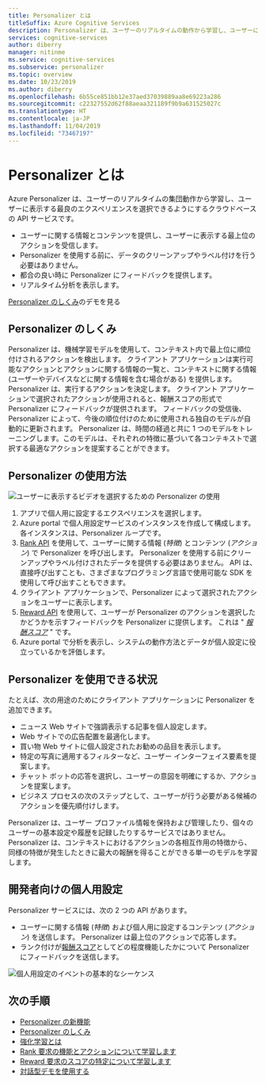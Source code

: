 ```yaml
---
title: Personalizer とは
titleSuffix: Azure Cognitive Services
description: Personalizer は、ユーザーのリアルタイムの動作から学習し、ユーザーに表示する最良のエクスペリエンスを選択できるようにするクラウドベースの API サービスです。
services: cognitive-services
author: diberry
manager: nitinme
ms.service: cognitive-services
ms.subservice: personalizer
ms.topic: overview
ms.date: 10/23/2019
ms.author: diberry
ms.openlocfilehash: 6b55ce851bb12e37aed37039889aa8e69223a286
ms.sourcegitcommit: c22327552d62f88aeaa321189f9b9a631525027c
ms.translationtype: HT
ms.contentlocale: ja-JP
ms.lasthandoff: 11/04/2019
ms.locfileid: "73467197"
---
```

# <a name="what-is-personalizer"></a>Personalizer とは

Azure Personalizer は、ユーザーのリアルタイムの集団動作から学習し、ユーザーに表示する最良のエクスペリエンスを選択できるようにするクラウドベースの API サービスです。

* ユーザーに関する情報とコンテンツを提供し、ユーザーに表示する最上位のアクションを受信します。 
* Personalizer を使用する前に、データのクリーンアップやラベル付けを行う必要はありません。
* 都合の良い時に Personalizer にフィードバックを提供します。 
* リアルタイム分析を表示します。 

[Personalizer のしくみ](https://personalizercontentdemo.azurewebsites.net/)のデモを見る

## <a name="how-does-personalizer-work"></a>Personalizer のしくみ

Personalizer は、機械学習モデルを使用して、コンテキスト内で最上位に順位付けされるアクションを検出します。 クライアント アプリケーションは実行可能なアクションとアクションに関する情報の一覧と、コンテキストに関する情報 (ユーザーやデバイスなどに関する情報を含む場合がある) を提供します。Personalizer は、実行するアクションを決定します。 クライアント アプリケーションで選択されたアクションが使用されると、報酬スコアの形式で Personalizer にフィードバックが提供されます。 フィードバックの受信後、Personalizer によって、今後の順位付けのために使用される独自のモデルが自動的に更新されます。 Personalizer は、時間の経過と共に 1 つのモデルをトレーニングします。このモデルは、それぞれの特徴に基づいて各コンテキストで選択する最適なアクションを提案することができます。

## <a name="how-do-i-use-the-personalizer"></a>Personalizer の使用方法

![ユーザーに表示するビデオを選択するための Personalizer の使用](media/what-is-personalizer/personalizer-example-highlevel.png)

1. アプリで個人用に設定するエクスペリエンスを選択します。
1. Azure portal で個人用設定サービスのインスタンスを作成して構成します。 各インスタンスは、Personalizer ループです。
1. [Rank API](https://westus2.dev.cognitive.microsoft.com/docs/services/personalizer-api/operations/Rank) を使用して、ユーザーに関する情報 (_特徴_) とコンテンツ (_アクション_) で Personalizer を呼び出します。 Personalizer を使用する前にクリーンアップやラベル付けされたデータを提供する必要はありません。 API は、直接呼び出すことも、さまざまなプログラミング言語で使用可能な SDK を使用して呼び出すこともできます。
1. クライアント アプリケーションで、Personalizer によって選択されたアクションをユーザーに表示します。
1. [Reward API](https://westus2.dev.cognitive.microsoft.com/docs/services/personalizer-api/operations/Reward) を使用して、ユーザーが Personalizer のアクションを選択したかどうかを示すフィードバックを Personalizer に提供します。 これは " _[報酬スコア](concept-rewards.md)_ " です。
1. Azure portal で分析を表示し、システムの動作方法とデータが個人設定に役立っているかを評価します。

## <a name="where-can-i-use-personalizer"></a>Personalizer を使用できる状況

たとえば、次の用途のためにクライアント アプリケーションに Personalizer を追加できます。

* ニュース Web サイトで強調表示する記事を個人設定します。    
* Web サイトでの広告配置を最適化します。
* 買い物 Web サイトに個人設定されたお勧めの品目を表示します。
* 特定の写真に適用するフィルターなど、ユーザー インターフェイス要素を提案します。
* チャット ボットの応答を選択し、ユーザーの意図を明確にするか、アクションを提案します。
* ビジネス プロセスの次のステップとして、ユーザーが行う必要がある候補のアクションを優先順付けします。

Personalizer は、ユーザー プロファイル情報を保持および管理したり、個々のユーザーの基本設定や履歴を記録したりするサービスではありません。 Personalizer は、コンテキストにおけるアクションの各相互作用の特徴から、同様の特徴が発生したときに最大の報酬を得ることができる単一のモデルを学習します。 

## <a name="personalization-for-developers"></a>開発者向けの個人用設定

Personalizer サービスには、次の 2 つの API があります。

* ユーザーに関する情報 (_特徴_) および個人用に設定するコンテンツ (_アクション_) を送信します。 Personalizer は最上位のアクションで応答します。
* ランク付けが[報酬スコア](concept-rewards.md)としてどの程度機能したかについて Personalizer にフィードバックを送信します。 

![個人用設定のイベントの基本的なシーケンス](media/what-is-personalizer/personalization-intro.png)

## <a name="next-steps"></a>次の手順

* [Personalizer の新機能](whats-new.md)
* [Personalizer のしくみ](how-personalizer-works.md)
* [強化学習とは](concepts-reinforcement-learning.md)
* [Rank 要求の機能とアクションについて学習します](concepts-features.md)
* [Reward 要求のスコアの特定について学習します](concept-rewards.md)
* [対話型デモを使用する](https://personalizationdemo.azurewebsites.net/)
